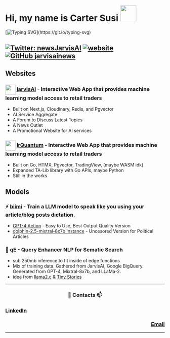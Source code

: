 
<h1> Hi, my name is Carter Susi <img src="https://media.giphy.com/media/VgCDAzcKvsR6OM0uWg/giphy.gif" width="50"></h1>

[![Typing SVG](https://readme-typing-svg.demolab.com?font=Roboto&pause=1000&color=56C6FF&random=false&width=435&lines=Math+Student+at+University+of+Central+Florida.)](https://git.io/typing-svg)

[![Twitter: newsJarvisAI](https://img.shields.io/twitter/follow/CarterSusi?style=social)](https://twitter.com/CarterSusi)
[![website](https://img.shields.io/badge/Website-46a2f1.svg?&style=flat-square&logo=Google-Chrome&logoColor=white&link=https://www.jarvisai.news/)](https://www.jarvisai.news/)
[![GitHub jarvisainews](https://img.shields.io/github/followers/jarvisainews?label=follow&style=social)](https://github.com/jarvisainews)
---
## Websites
### <img src="https://media.giphy.com/media/jY1r8EHyk4Ye9KUOUb/giphy.gif" width="32" align="center"/> [jarvisAI](https://www.jarvisai.news/) - Interactive Web App that provides machine learning model access to retail traders
- Built on Next.js, Cloudinary, Redis, and Pgvector
- AI Service Aggregate
- A Forum to Discuss Latest Topics
- A News Outlet
- A Promotional Website for AI services
  
### <img src="https://media.giphy.com/media/daUNvsWuU3s8WeLnq3/giphy.gif" width="32" align="center"/> [lrQuantum](https://github.com/lrQuantum) - Interactive Web App that provides machine learning model access to retail traders
- Built on Go, HTMX, Pgvector, TradingView, (maybe WASM idk)
- Expanded TA-Lib library with Go APIs, maybe Python
- Still in the works

## Models

### ⚡ [biimi]() - Train a LLM model to speak like you using your article/blog posts dictation.
- [GPT-4 Action](https://chat.openai.com/g/g-FYo65BSLw-biimi) - Easy to Use, Best Output Quality Version
- [dolphin-2.5-mixtral-8x7b Instance](https://biimi.vercel.app/) - Uncesored Version for Political Articles

### 🔭 [qE]() - Query Enhancer NLP for Sematic Search
- sub 250mb inference to fit inside of edge functions
- Mix of training data. Gathered from JarvisAI, Google BigQuery. Generated from GPT-4, Mixtral-8x7b, and LLaMa-2.
- idea from [llama2.c](https://github.com/karpathy/llama2.c) & [Tiny Stories](https://huggingface.co/datasets/roneneldan/TinyStories)

---

<h3 align="center"> 💬 Contacts 📫 </h3>

<h3 align="left"><a href="www.linkedin.com/in/carter-susi">LinkedIn</a></h3>
<h3 align="right"><a href="mailto:cartersusi@proton.me">Email</a></h3>

---





<!--
**carter4299/carter4299** is a ✨ _special_ ✨ repository because its `README.md` (this file) appears on your GitHub profile.

Here are some ideas to get you started:

- 🔭 I’m currently working on ...
- 🌱 I’m currently learning ...
- 👯 I’m looking to collaborate on ...
- 🤔 I’m looking for help with ...
- 💬 Ask me about ...
- 📫 How to reach me: ...
- 😄 Pronouns: ...
- ⚡ Fun fact: ...
-->
